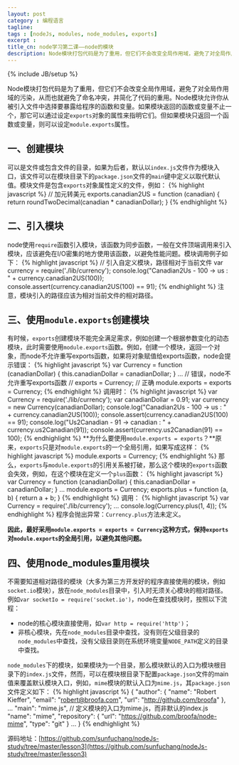 ```yaml
---
layout: post
category : 编程语言
tagline: 
tags : [nodeJs, modules, node_modules, exports]
excerpt : 
title_cn: node学习第二课——node的模块 
description: Node模块打包代码是为了重用，但它们不会改变全局作用域，避免了对全局作用域的污染，从而也就避免了命名冲突，并简化了代码的重用。Node模块允许你从被引入文件中选择要暴露给程序的函数和变量。如果模块返回的函数或变量不止一个，那它可以通过设定`exports`对象的属性来指明它们。但如果模块只返回一个函数或变量，则可以设定`module.exports`属性。
---
```

{% include JB/setup %}

Node模块打包代码是为了重用，但它们不会改变全局作用域，避免了对全局作用域的污染，从而也就避免了命名冲突，并简化了代码的重用。Node模块允许你从被引入文件中选择要暴露给程序的函数和变量。如果模块返回的函数或变量不止一个，那它可以通过设定`exports`对象的属性来指明它们。但如果模块只返回一个函数或变量，则可以设定`module.exports`属性。

## 一、创建模块

可以是文件或包含文件的目录，如果为后者，默认以`index.js`文件作为模块入口，该文件可以在模块目录下的`package.json`文件的`main`键中定义以取代默认值。模块文件是包含`exports`对象属性定义的文件，例如：
{% highlight javascript %}
// 加元转美元
exports.canadian2US = function (canadian) {
    return roundTwoDecimal(canadian * canadianDollar);
}
{% endhighlight %}

## 二、引入模块

node使用`require`函数引入模块，该函数为同步函数，一般在文件顶端调用来引入模块，应该避免在I/O密集的地方使用该函数，以避免性能问题。模块调用例子如下：
{% highlight javascript %}
// 引入自定义模块，路径相对于当前文件
var currency = require('./lib/currency');
console.log("Canadian2Us - 100 -> us : " + currency.canadian2US(100));
console.assert(currency.canadian2US(100) == 91);
{% endhighlight %}
注意，模块引入的路径应该为相对当前文件的相对路径。

## 三、使用`module.exports`创建模块

有时候，`exports`创建模块不能完全满足需求，例如创建一个根据参数变化的动态模块，此时需要使用`module.exports`函数。例如，创建一个模块，返回一个对象，而node不允许重写exports函数，如果将对象赋值给exports函数，node会提示错误：
{% highlight javascript %}
var Currency = function (canadianDollar) {
    this.canadianDollar = canadianDollar;
}
...
// 错误，node不允许重写exports函数
// exports = Currency;
// 正确
module.exports = exports = Currency;
{% endhighlight %}
调用时：
{% highlight javascript %}
var Currency = require('./lib/currency');
var canadianDollar = 0.91;
var currency = new Currency(canadianDollar);
console.log("Canadian2Us - 100 -> us : " + currency.canadian2US(100));
console.assert(currency.canadian2US(100) == 91);
console.log("Us2Canadian - 91 -> canadian : " + currency.us2Canadian(91));
console.assert(currency.us2Canadian(91) == 100);
{% endhighlight %}
**为什么要使用`module.exports = exports`？**原来，`exports`只是对`module.exports`的一个全局引用，如果写成这样：
{% highlight javascript %}
module.exports = Currency;
{% endhighlight %}
那么，`exports`与`module.exports`的引用关系被打破，那么这个模块的`exports`函数会失效，例如，在这个模块在定义一个`plus`函数：
{% highlight javascript %}
var Currency = function (canadianDollar) {
    this.canadianDollar = canadianDollar;
}
...
module.exports = Currency;
exports.plus = function (a, b) {
    return a + b;
}
{% endhighlight %}
调用：
{% highlight javascript %}
var Currency = require('./lib/currency');
...
console.log(Currency.plus(1, 4));
{% endhighlight %}
程序会抛出异常：`Currency.plus`方法未定义。

**因此，最好采用`module.exports = exports = Currency`这种方式，保持`exports`对`module.exports`的全局引用，以避免其他问题。**

## 四、使用node_modules重用模块

不需要知道相对路径的模块（大多为第三方开发好的程序直接使用的模块，例如`socket.io`模块），放在`node_modules`目录中，引入时无须关心模块的相对路径。例如`var socketIo = require('socket.io')`，node在查找模块时，按照以下流程：
* node的核心模块直接使用，如`var http = require('http')`；
* 非核心模块，先在`node_modules`目录中查找，没有则在父级目录的`node_modules`中查找，没有父级目录则在系统环境变量`NODE_PATH`定义的目录中查找。

`node_modules`下的模块，如果模块为一个目录，那么模块默认的入口为模块根目录下的`index.js`文件，然而，可以在模块根目录下配置`package.json`文件的main值来覆盖默认模块入口，例如，`mime`模块的默认入口为`mime.js`，其`package.json`文件定义如下：
{% highlight javascript %}
{
  "author": {
    "name": "Robert Kieffer",
    "email": "robert@broofa.com",
    "url": "http://github.com/broofa"
  },
  ...
  "main": "mime.js", // 定义模块的入口为mime.js，而非默认的index.js
  "name": "mime",
  "repository": {
    "url": "https://github.com/broofa/node-mime",
    "type": "git"
  }
  ...
}
{% endhighlight %}

源码地址：[https://github.com/sunfuchang/nodeJs-study/tree/master/lesson3](https://github.com/sunfuchang/nodeJs-study/tree/master/lesson3)